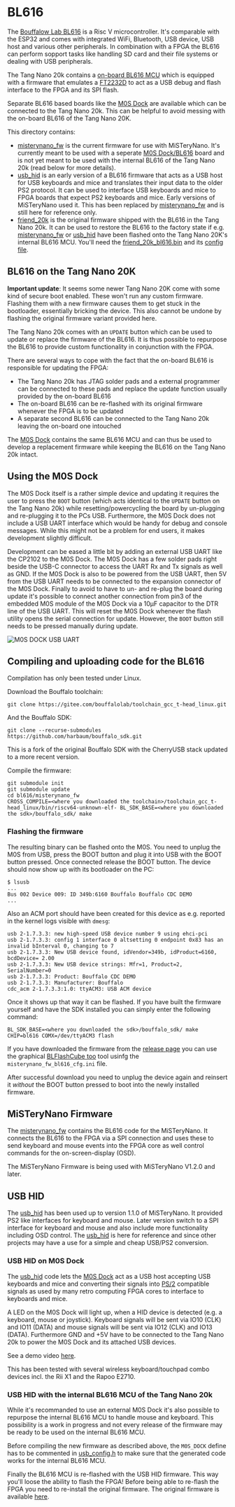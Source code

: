 # BL616

The [Bouffalow Lab BL616](https://en.bouffalolab.com/product/?type=detail&id=25) is a Risc V microcontroller. It's comparable with the ESP32 and comes with integrated WiFi, Bluetooth, USB device, USB host and various other peripherals. In combination with a FPGA the BL616 can perform sopport tasks like handling SD card and their file systems or dealing with USB peripherals.

The Tang Nano 20k contains a [on-board BL616 MCU](https://en.bouffalolab.com/product/?type=detail&id=25) which is equipped with a firmware that emulates a [FT2232D](https://ftdichip.com/products/ft2232d/) to act as a USB debug and flash interface to the FPGA and its SPI flash.

Separate BL616 based boards like the [M0S Dock](https://wiki.sipeed.com/hardware/en/maixzero/m0s/m0s.html) are available which can be connected to the Tang Nano 20k. This can be helpful to avoid messing with the on-board BL616 of the Tang Nano 20K.

This directory contains:

  * [misterynano_fw](misterynano_fw) is the current firmware for use with MiSTeryNano. It's currently meant to be used with a seperate [M0S Dock/BL616](https://wiki.sipeed.com/hardware/en/maixzero/m0s/m0s.html) board and is not yet meant to be used with the internal BL616 of the Tang Nano 20k (read below for more details).
  * [usb_hid](usb_hid) is an early version of a BL616 firmware that acts as a USB host for USB keyboards and mice and translates their input data to the older PS2 protocol. It can be used to interface USB keyboards and mice to FPGA boards that expect PS2 keyboards and mice. Early versions of MiSTeryNano used it. This has been replaced by [misterynano_fw](misterynano_fw) and is still here for reference only.
  * [friend_20k](friend_20k) is the original firmware shipped with the BL616 in the Tang Nano 20k. It can be used to restore the BL616 to the factory state if e.g. [misterynano_fw](misterynano_fw) or [usb_hid](usb_hid) have been flashed onto the Tang Nano 20K's internal BL616 MCU. You'll need the [friend_20k_bl616.bin](https://raw.githubusercontent.com/harbaum/MiSTeryNano/main/bl616/friend_20k/friend_20k_bl616.bin) and its [config file](https://raw.githubusercontent.com/harbaum/MiSTeryNano/main/bl616/friend_20k/friend_20k_cfg.ini).

## BL616 on the Tang Nano 20K

**Important update**: It seems some newer Tang Nano 20K come with some kind of secure boot enabled. These won't run any custom firmware. Flashing them with a new firmware causes them to get stuck in the bootloader, essentially bricking the device. This also cannot be undone by flashing the original firmware variant provided here.

The Tang Nano 20k comes with an ```UPDATE``` button which can be used to update or replace the firmware of the BL616. It is thus possible to repurpose the BL616 to provide custom functionality in conjunction with the FPGA.

There are several ways to cope with the fact that the on-board BL616 is responsible for updating the FPGA:

  * The Tang Nano 20k has JTAG solder pads and a external programmer can be connected to these pads and replace the update function usually provided by the on-board BL616
  * The on-board BL616 can be re-flashed with its original firmware whenever the FPGA is to be updated
  * A separate second BL616 can be connected to the Tang Nano 20k leaving the on-board one intouched

The [M0S Dock](https://wiki.sipeed.com/hardware/en/maixzero/m0s/m0s.html) contains the same BL616 MCU and can thus be used to develop a replacement firmware while keeping the BL616 on the Tang Nano 20k intact.

## Using the M0S Dock

The M0S Dock itself is a rather simple device and updating it requires the user to press the ```BOOT``` button (which acts identical to the ```UPDATE``` button on the Tang Nano 20k) while resetting/powercycling the board by un-plugging and re-plugging it to the PCs USB. Furthermore, the M0S Dock does not include a USB UART interface which would be handy for debug and console messages. While this might not be a problem for end users, it makes development slightly difficult.

Development can be eased a little bit by adding an external USB UART like the CP2102 to the M0S Dock. The M0S Dock has a few solder pads right beside the USB-C connector to access the UART Rx and Tx signals as well as GND. If the M0S Dock is also to be powered from the USB UART, then 5V from the USB UART needs to be connected to the expansion connector of the M0S Dock. Finally to avoid to have to un- and re-plug the board during update it's possible to connect another connection from pin3 of the embedded M0S module of the M0S Dock via a 10µF capacitor to the DTR line of the USB UART. This will reset the M0S Dock whenever the flash utility opens the serial connection for update. However, the ```BOOT``` button still needs to be pressed manually during update.

![M0S DOCK USB UART](../images/m0s_dock_usb_uart.jpeg)

## Compiling and uploading code for the BL616

Compilation has only been tested under Linux.

Download the Bouffalo toolchain:

```
git clone https://gitee.com/bouffalolab/toolchain_gcc_t-head_linux.git
```

And the Bouffalo SDK:

```
git clone --recurse-submodules https://github.com/harbaum/bouffalo_sdk.git
```

This is a fork of the original Bouffalo SDK with the CherryUSB stack updated
to a more recent version.

Compile the firmware:

```
git submodule init
git submodule update
cd bl616/misterynano_fw
CROSS_COMPILE=<where you downloaded the toolchain>/toolchain_gcc_t-head_linux/bin/riscv64-unknown-elf- BL_SDK_BASE=<where you downloaded the sdk>/bouffalo_sdk/ make
```

### Flashing the firmware

The resulting binary can be flashed onto the M0S. You need to unplug
the M0S from USB, press the BOOT button and plug it into USB with the
BOOT button pressed. Once connected release the BOOT button. The device
should now show up with its bootloader on the PC:

```
$ lsusb
...
Bus 002 Device 009: ID 349b:6160 Bouffalo Bouffalo CDC DEMO
...
```

Also an ACM port should have been created for this device as e.g.
reported in the kernel logs visible with ```dmesg```:

```
usb 2-1.7.3.3: new high-speed USB device number 9 using ehci-pci
usb 2-1.7.3.3: config 1 interface 0 altsetting 0 endpoint 0x83 has an invalid bInterval 0, changing to 7
usb 2-1.7.3.3: New USB device found, idVendor=349b, idProduct=6160, bcdDevice= 2.00
usb 2-1.7.3.3: New USB device strings: Mfr=1, Product=2, SerialNumber=0
usb 2-1.7.3.3: Product: Bouffalo CDC DEMO
usb 2-1.7.3.3: Manufacturer: Bouffalo
cdc_acm 2-1.7.3.3:1.0: ttyACM3: USB ACM device
```

Once it shows up that way it can be flashed. If you have built the firmware yourself and have the SDK installed you can simply enter the following command:

```
BL_SDK_BASE=<where you downloaded the sdk>/bouffalo_sdk/ make CHIP=bl616 COMX=/dev/ttyACM3 flash
```

If you have downloaded the firmware from the [release page](https://github.com/harbaum/MiSTeryNano/releases) you can use the graphical [BLFlashCube too](https://github.com/bouffalolab/bouffalo_sdk/tree/master/tools/bflb_tools/bouffalo_flash_cube) tool usinfg the ```misterynano_fw_bl616_cfg.ini``` file.

After successful download you need to unplug the device again and reinsert it *without* the BOOT button pressed to boot into the newly installed firmware.

## MiSTeryNano Firmware

The [misterynano_fw](misterynano_fw) contains the BL616 code for the MiSTeryNano.
It connects the BL616 to the FPGA via a SPI connection and uses these to send
keyboard and mouse events into the FPGA core as well control commands for the
on-screen-display (OSD).

The MiSTeryNano Firmware is being used with MiSTeryNano V1.2.0 and later.

## USB HID

The [usb_hid](usb_hid) has been used up to version 1.1.0 of MiSTeryNano. It provided
PS2 like interfaces for keyboard and mouse. Later version switch to a SPI interface
for keyboard and mouse and also include more functionality including OSD control.
The [usb_hid](usb_hid) is here for reference and since other projects may have a use
for a simple and cheap USB/PS2 conversion.

### USB HID on M0S Dock

The [usb_hid](usb_hid) code lets the
[M0S Dock](https://wiki.sipeed.com/hardware/en/maixzero/m0s/m0s.html)
act as a USB host accepting USB keyboards and mice and converting their
signals into [PS/2](https://en.wikipedia.org/wiki/PS/2_port)
compatible signals as used by many retro computing FPGA cores to
interface to keyboards and mice.

A LED on the M0S Dock will light up, when a HID device is detected (e.g. a keyboard,
mouse or joystick). Keyboard signals will be sent via IO10 (CLK) and IO11 (DATA) and
mouse signals will be sent via IO12 (CLK) and IO13 (DATA). Furthermore GND and +5V have to
be connected to the Tang Nano 20k to power the M0S Dock and its attached USB devices.

See a demo video [here](https://youtube.com/shorts/jjps1x1NjhE?si=LUqlXd3iTG0hus1-).

This has been tested with several wireless keyboard/touchpad combo devices incl.
the Rii X1 and the Rapoo E2710.

### USB HID with the internal BL616 MCU of the Tang Nano 20k

While it's recommanded to use an external M0S Dock it's also possible to repurpose
the internal BL616 MCU to handle mouse and keyboard. This possibility is a work in progress and not every release of the firmware may be ready to be used on the internal BL616 MCU. 

Before compiling the new firmware as described above, the
```M0S_DOCK``` define has to be commented in
[usb_config.h](https://github.com/harbaum/MiSTeryNano/blob/ffd647f3c8f8406800e98a099cbf70ec7bcb20e8/bl616/usb_hid/usb_config.h#L9)
to make sure that the generated code works for the internal BL616 MCU.

Finally the BL616 MCU is re-flashed with the USB HID firmware. This way you'll
loose the ability to flash the FPGA! Before being able to re-flash the FPGA
you need to re-install the original firmware. The original firmware is available [here](friend_20k).
